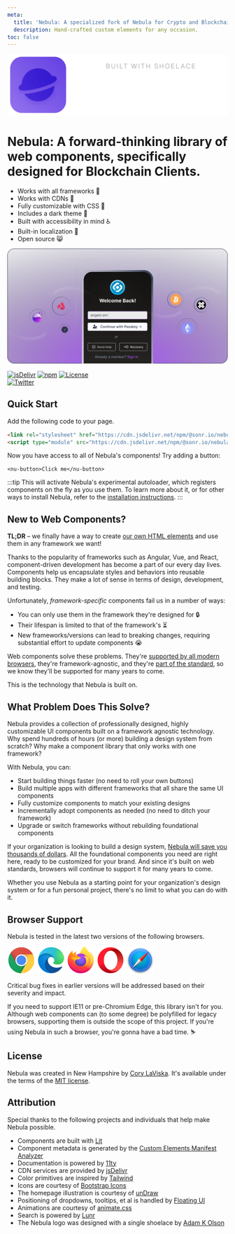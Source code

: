 ```yaml
---
meta:
  title: 'Nebula: A specialized fork of Nebula for Crypto and Blockchain interfaces.'
  description: Hand-crafted custom elements for any occasion.
toc: false
---
```


<div class="splash">
<div class="splash-start">
<img class="splash-logo" src="/assets/images/wordmark.svg" alt="Nebula">

# <nu-visually-hidden>Nebula:</nu-visually-hidden> A forward-thinking library of web components, specifically designed for Blockchain Clients.

- Works with all frameworks 🧩
- Works with CDNs 🚛
- Fully customizable with CSS 🎨
- Includes a dark theme 🌛
- Built with accessibility in mind ♿️
- Built-in localization 💬
- Open source 😸

</div>
<div class="splash-end">
<img class="splash-image" src="/assets/images/loginbox.png" alt="Illustration of a sonr login box.">
</div>
</div>

<div class="badges">

[![jsDelivr](https://data.jsdelivr.com/v1/package/npm/@sonr.io/nebula/badge)](https://www.jsdelivr.com/package/npm/@sonr.io/nebula)
[![npm](https://img.shields.io/npm/dw/@sonr.io/nebula?label=npm&style=flat-square)](https://www.npmjs.com/package/@sonr.io/nebula)
[![License](https://img.shields.io/badge/license-MIT-232323.svg?style=flat-square)](https://github.com/onsonr/nebula/blob/next/LICENSE.md)<br>
[![Twitter](https://img.shields.io/badge/Twitter-Follow-00acee.svg?style=flat-square&logo=twitter&logoColor=white)](https://twitter.com/sonr_io)

</div>

## Quick Start

Add the following code to your page.

<!-- prettier-ignore -->
```html
<link rel="stylesheet" href="https://cdn.jsdelivr.net/npm/@sonr.io/nebula@%VERSION%/%CDNDIR%/themes/light.css" />
<script type="module" src="https://cdn.jsdelivr.net/npm/@sonr.io/nebula@%VERSION%/%CDNDIR%/shoelace-autoloader.js"></script>
```

Now you have access to all of Nebula's components! Try adding a button:

```html:preview:expanded:no-codepen
<nu-button>Click me</nu-button>
```

:::tip
This will activate Nebula's experimental autoloader, which registers components on the fly as you use them. To learn more about it, or for other ways to install Nebula, refer to the [installation instructions](getting-started/installation).
:::

## New to Web Components?

**TL;DR** – we finally have a way to create [our own HTML elements](https://html.spec.whatwg.org/multipage/custom-elements.html) and use them in any framework we want!

Thanks to the popularity of frameworks such as Angular, Vue, and React, component-driven development has become a part of our every day lives. Components help us encapsulate styles and behaviors into reusable building blocks. They make a lot of sense in terms of design, development, and testing.

Unfortunately, _framework-specific_ components fail us in a number of ways:

- You can only use them in the framework they're designed for 🔒
- Their lifespan is limited to that of the framework's ⏳
- New frameworks/versions can lead to breaking changes, requiring substantial effort to update components 😭

Web components solve these problems. They're [supported by all modern browsers](https://caniuse.com/#feat=custom-elementsv1), they're framework-agnostic, and they're [part of the standard](https://developer.mozilla.org/en-US/docs/Web/Web_Components), so we know they'll be supported for many years to come.

This is the technology that Nebula is built on.

## What Problem Does This Solve?

Nebula provides a collection of professionally designed, highly customizable UI components built on a framework agnostic technology. Why spend hundreds of hours (or more) building a design system from scratch? Why make a component library that only works with one framework?

With Nebula, you can:

- Start building things faster (no need to roll your own buttons)
- Build multiple apps with different frameworks that all share the same UI components
- Fully customize components to match your existing designs
- Incrementally adopt components as needed (no need to ditch your framework)
- Upgrade or switch frameworks without rebuilding foundational components

If your organization is looking to build a design system, [Nebula will save you thousands of dollars](https://medium.com/eightshapes-llc/and-you-thought-buttons-were-easy-26eb5b5c1871). All the foundational components you need are right here, ready to be customized for your brand. And since it's built on web standards, browsers will continue to support it for many years to come.

Whether you use Nebula as a starting point for your organization's design system or for a fun personal project, there's no limit to what you can do with it.

## Browser Support

Nebula is tested in the latest two versions of the following browsers.

<img src="/assets/images/chrome.png" alt="Chrome" width="64" height="64">
<img src="/assets/images/edge.png" alt="Edge" width="64" height="64">
<img src="/assets/images/firefox.png" alt="Firefox" width="64" height="64">
<img src="/assets/images/opera.png" alt="Opera" width="64" height="64">
<img src="/assets/images/safari.png" alt="Safari" width="64" height="64">

Critical bug fixes in earlier versions will be addressed based on their severity and impact.

If you need to support IE11 or pre-Chromium Edge, this library isn't for you. Although web components can (to some degree) be polyfilled for legacy browsers, supporting them is outside the scope of this project. If you're using Nebula in such a browser, you're gonna have a bad time. ⛷

## License

Nebula was created in New Hampshire by [Cory LaViska](https://twitter.com/claviska). It's available under the terms of the [MIT license](https://github.com/onsonr/nebula/blob/next/LICENSE.md).

## Attribution

Special thanks to the following projects and individuals that help make Nebula possible.

- Components are built with [Lit](https://lit.dev/)
- Component metadata is generated by the [Custom Elements Manifest Analyzer](https://github.com/open-wc/custom-elements-manifest)
- Documentation is powered by [11ty](https://www.11ty.dev/)
- CDN services are provided by [jsDelivr](https://www.jsdelivr.com/)
- Color primitives are inspired by [Tailwind](https://tailwindcss.com/)
- Icons are courtesy of [Bootstrap Icons](https://icons.getbootstrap.com/)
- The homepage illustration is courtesy of [unDraw](https://undraw.co/)
- Positioning of dropdowns, tooltips, et al is handled by [Floating UI](https://floating-ui.com/)
- Animations are courtesy of [animate.css](https://animate.style/)
- Search is powered by [Lunr](https://lunrjs.com/)
- The Nebula logo was designed with a single shoelace by [Adam K Olson](https://twitter.com/adamkolson)
